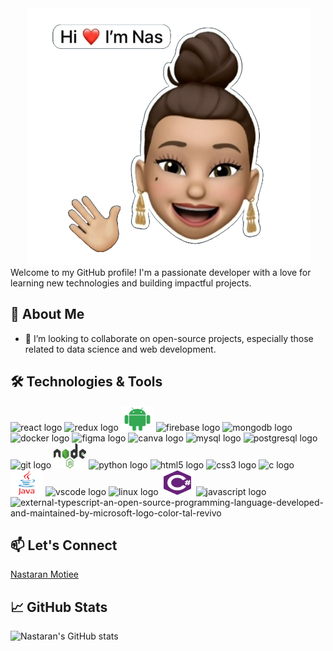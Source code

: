 <div align="center">
    <img src="./gifs/mygif.PNG" 
        alt="react Female avatar" />
</div>
Welcome to my GitHub profile! I'm a passionate developer with a love for learning new technologies and building impactful projects.

## 🚀 About Me
- 👯 I’m looking to collaborate on open-source projects, especially those related to data science and web development.
  

## 🛠️ Technologies & Tools
<div align="left">
    <img src="https://cdn.jsdelivr.net/gh/devicons/devicon/icons/react/react-original.svg" height="40" width="52"
        alt="react logo" />
    <img src="https://cdn.jsdelivr.net/gh/devicons/devicon/icons/redux/redux-original.svg" height="40" width="52"
        alt="redux logo" />
    <img src="./icons/android.svg" height="40" width="52" alt="android logo" />
    <img src="https://cdn.jsdelivr.net/gh/devicons/devicon/icons/firebase/firebase-plain.svg" height="40" width="52"
        alt="firebase logo" />
    <img src="https://cdn.jsdelivr.net/gh/devicons/devicon/icons/mongodb/mongodb-original.svg" height="40" width="52"
        alt="mongodb logo" />
    <img src="https://cdn.jsdelivr.net/gh/devicons/devicon/icons/docker/docker-original.svg" height="40" width="52"
        alt="docker logo" />
    <img src="https://cdn.jsdelivr.net/gh/devicons/devicon/icons/figma/figma-original.svg" height="40" width="52"
        alt="figma logo" />
    <img src="https://cdn.jsdelivr.net/gh/devicons/devicon/icons/canva/canva-original.svg" height="40" width="52"
        alt="canva logo" />
    <img src="https://cdn.jsdelivr.net/gh/devicons/devicon/icons/mysql/mysql-original.svg" height="40" width="52"
        alt="mysql logo" />
    <img src="https://cdn.jsdelivr.net/gh/devicons/devicon/icons/postgresql/postgresql-original.svg" height="40"
        width="52" alt="postgresql logo" />
    <img src="https://cdn.jsdelivr.net/gh/devicons/devicon/icons/git/git-original.svg" height="40" width="52"
        alt="git logo" />
    <img src="./icons/nodejs.svg" height="40" width="52" alt="nodejs logo" />
    <img src="https://cdn.jsdelivr.net/gh/devicons/devicon/icons/python/python-original.svg" height="40" width="52"
        alt="python logo" />
    <img src="https://cdn.jsdelivr.net/gh/devicons/devicon/icons/html5/html5-original.svg" height="40" width="52"
        alt="html5 logo" />
    <img src="https://cdn.jsdelivr.net/gh/devicons/devicon/icons/css3/css3-original.svg" height="40" width="52"
        alt="css3 logo" />
    <img src="https://cdn.jsdelivr.net/gh/devicons/devicon/icons/c/c-original.svg" height="40" width="52"
        alt="c logo" />
    <img src="./icons/java.svg" height="40" width="52" alt="java logo" />
    <img src="https://cdn.jsdelivr.net/gh/devicons/devicon/icons/vscode/vscode-original.svg" height="40" width="52"
        alt="vscode logo" />
    <img src="https://cdn.jsdelivr.net/gh/devicons/devicon/icons/linux/linux-original.svg" height="40" width="52"
        alt="linux logo" />
    <img src="./icons/csharp.svg" height="40" width="52"
        alt="csharp logo" />
    <img src="https://cdn.jsdelivr.net/gh/devicons/devicon/icons/javascript/javascript-original.svg" height="40"
        width="52" alt="javascript logo" />
    <img width="40" height="40" src="https://img.icons8.com/external-tal-revivo-color-tal-revivo/100/external-typescript-an-open-source-programming-language-developed-and-maintained-by-microsoft-logo-color-tal-revivo.png" alt="external-typescript-an-open-source-programming-language-developed-and-maintained-by-microsoft-logo-color-tal-revivo"/>
   
</div>

## 📫 Let's Connect
<div class="badge-base LI-profile-badge" data-locale="en_US" data-size="medium" data-theme="light" data-type="VERTICAL" data-vanity="nastaran-motiee" data-version="v1">
    <a class="badge-base__link LI-simple-link" href="https://il.linkedin.com/in/nastaran-motiee?trk=profile-badge">Nastaran Motiee</a>
</div>
              



## 📈 GitHub Stats

![Nastaran's GitHub stats](https://github-readme-stats.vercel.app/api?username=nastaran-motiee&show_icons=true&theme=radical)

